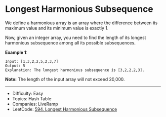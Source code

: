 # Longest Harmonious Subsequence

We define a harmonious array is an array where the difference between its maximum value and its minimum value is exactly 1.

Now, given an integer array, you need to find the length of its longest harmonious subsequence among all its possible subsequences.

**Example 1:**
```
Input: [1,3,2,2,5,2,3,7]
Output: 5
Explanation: The longest harmonious subsequence is [3,2,2,2,3].
```
**Note:** The length of the input array will not exceed 20,000.

---

* Difficulty: Easy
* Topics: Hash Table
* Companies: LiveRamp
* LeetCode: [594. Longest Harmonious Subsequence](https://leetcode.com/problems/longest-harmonious-subsequence/description/)

